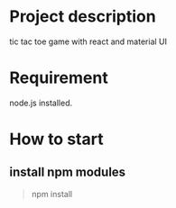 # Project description
tic tac toe game with react and material UI

# Requirement
node.js installed.

# How to start

## install npm modules
> npm install




